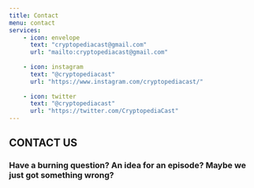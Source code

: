 ```yaml
---
title: Contact
menu: contact
services:
    - icon: envelope
      text: "cryptopediacast@gmail.com"
      url: "mailto:cryptopediacast@gmail.com"
    
    - icon: instagram
      text: "@cryptopediacast"
      url: "https://www.instagram.com/cryptopediacast/"
    
    - icon: twitter
      text: "@cryptopediacast"
      url: "https://twitter.com/CryptopediaCast"
---
```

## CONTACT US
### Have a burning question? An idea for an episode? Maybe we just got something wrong? 
